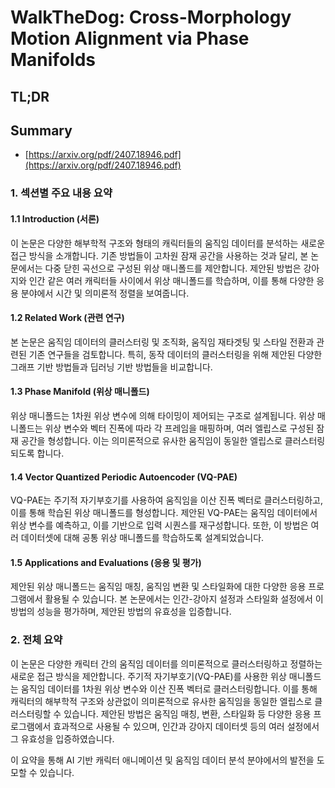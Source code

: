 # WalkTheDog: Cross-Morphology Motion Alignment via Phase Manifolds
## TL;DR
## Summary
- [https://arxiv.org/pdf/2407.18946.pdf](https://arxiv.org/pdf/2407.18946.pdf)

### 1. 섹션별 주요 내용 요약

#### 1.1 Introduction (서론)
이 논문은 다양한 해부학적 구조와 형태의 캐릭터들의 움직임 데이터를 분석하는 새로운 접근 방식을 소개합니다. 기존 방법들이 고차원 잠재 공간을 사용하는 것과 달리, 본 논문에서는 다중 닫힌 곡선으로 구성된 위상 매니폴드를 제안합니다. 제안된 방법은 강아지와 인간 같은 여러 캐릭터들 사이에서 위상 매니폴드를 학습하며, 이를 통해 다양한 응용 분야에서 시간 및 의미론적 정렬을 보여줍니다.

#### 1.2 Related Work (관련 연구)
본 논문은 움직임 데이터의 클러스터링 및 조직화, 움직임 재타겟팅 및 스타일 전환과 관련된 기존 연구들을 검토합니다. 특히, 동작 데이터의 클러스터링을 위해 제안된 다양한 그래프 기반 방법들과 딥러닝 기반 방법들을 비교합니다.

#### 1.3 Phase Manifold (위상 매니폴드)
위상 매니폴드는 1차원 위상 변수에 의해 타이밍이 제어되는 구조로 설계됩니다. 위상 매니폴드는 위상 변수와 벡터 진폭에 따라 각 프레임을 매핑하며, 여러 엘립스로 구성된 잠재 공간을 형성합니다. 이는 의미론적으로 유사한 움직임이 동일한 엘립스로 클러스터링되도록 합니다.

#### 1.4 Vector Quantized Periodic Autoencoder (VQ-PAE)
VQ-PAE는 주기적 자기부호기를 사용하여 움직임을 이산 진폭 벡터로 클러스터링하고, 이를 통해 학습된 위상 매니폴드를 형성합니다. 제안된 VQ-PAE는 움직임 데이터에서 위상 변수를 예측하고, 이를 기반으로 입력 시퀀스를 재구성합니다. 또한, 이 방법은 여러 데이터셋에 대해 공통 위상 매니폴드를 학습하도록 설계되었습니다.

#### 1.5 Applications and Evaluations (응용 및 평가)
제안된 위상 매니폴드는 움직임 매칭, 움직임 변환 및 스타일화에 대한 다양한 응용 프로그램에서 활용될 수 있습니다. 본 논문에서는 인간-강아지 설정과 스타일화 설정에서 이 방법의 성능을 평가하며, 제안된 방법의 유효성을 입증합니다.

### 2. 전체 요약

이 논문은 다양한 캐릭터 간의 움직임 데이터를 의미론적으로 클러스터링하고 정렬하는 새로운 접근 방식을 제안합니다. 주기적 자기부호기(VQ-PAE)를 사용한 위상 매니폴드는 움직임 데이터를 1차원 위상 변수와 이산 진폭 벡터로 클러스터링합니다. 이를 통해 캐릭터의 해부학적 구조와 상관없이 의미론적으로 유사한 움직임을 동일한 엘립스로 클러스터링할 수 있습니다. 제안된 방법은 움직임 매칭, 변환, 스타일화 등 다양한 응용 프로그램에서 효과적으로 사용될 수 있으며, 인간과 강아지 데이터셋 등의 여러 설정에서 그 유효성을 입증하였습니다.

이 요약을 통해 AI 기반 캐릭터 애니메이션 및 움직임 데이터 분석 분야에서의 발전을 도모할 수 있습니다.